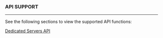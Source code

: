 ### API SUPPORT
***************

See the following sections to view the supported API functions:

[Dedicated Servers API](./docs/DedicatedServersAPI.md)

